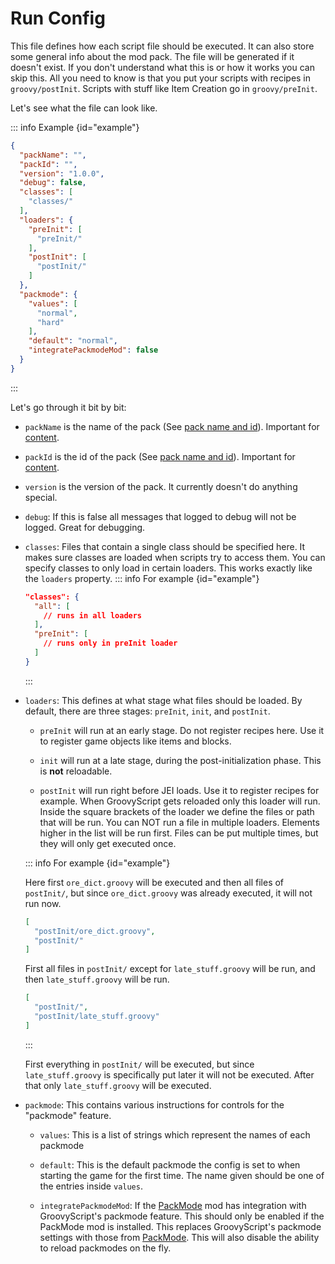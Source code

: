
# Run Config

This file defines how each script file should be executed. It can also store some general info about the mod pack. The
file will be generated if it doesn't exist.
If you don't understand what this is or how it works you can skip this. All you need to know is that you put your
scripts with recipes in `groovy/postInit`.
Scripts with stuff like Item Creation go in `groovy/preInit`.

Let's see what the file can look like.

::: info Example {id="example"}
```json
{
  "packName": "",
  "packId": "",
  "version": "1.0.0",
  "debug": false,
  "classes": [
    "classes/"
  ],
  "loaders": {
    "preInit": [
      "preInit/"
    ],
    "postInit": [
      "postInit/"
    ]
  },
  "packmode": {
    "values": [
      "normal",
      "hard"
    ],
    "default": "normal",
    "integratePackmodeMod": false
  }
}
```
:::

Let's go through it bit by bit:


- `packName` is the name of the pack (See [pack name and id](./index.md#pack-name-and-id)). Important
  for [content](../content/index.md).

- `packId` is the id of the pack (See [pack name and id](./index.md#pack-name-and-id)). Important
  for [content](../content/index.md).

- `version` is the version of the pack. It currently doesn't do anything special.

- `debug`: If this is false all messages that logged to debug will not be logged. Great for debugging.

- `classes`: Files that contain a single class should be specified here.
  It makes sure classes are loaded when scripts try to access them.
  You can specify classes to only load in certain loaders.
  This works exactly like the `loaders` property.
  ::: info For example {id="example"}
  ```json
  "classes": {
    "all": [
      // runs in all loaders
    ],
    "preInit": [
      // runs only in preInit loader
    ]
  }
  ```
  :::

- `loaders`: This defines at what stage what files should be loaded.
  By default, there are three stages: `preInit`, `init`, and `postInit`.

  - `preInit` will run at an early stage.
  Do not register recipes here.
  Use it to register game objects like items and blocks.

  - `init` will run at a late stage, during the post-initialization phase.
    This is **not** reloadable.

  - `postInit` will run right before JEI loads.
  Use it to register recipes for example.
  When GroovyScript gets reloaded only this loader will run.
  Inside the square brackets of the loader we define the files or path that will be run.
  You can NOT run a file in multiple loaders.
  Elements higher in the list will be run first.
  Files can be put multiple times, but they will only get executed once.


  ::: info For example {id="example"}

  Here first `ore_dict.groovy` will be executed and then all files of `postInit/`, but since `ore_dict.groovy` was already
  executed, it will not run now.

  ```json
  [
    "postInit/ore_dict.groovy",
    "postInit/"
  ]
  ```

  First all files in `postInit/` except for `late_stuff.groovy` will be run, and then `late_stuff.groovy` will be run.


  ```json
  [
    "postInit/",
    "postInit/late_stuff.groovy"
  ]
  ```

  :::

    First everything in `postInit/` will be executed, but since `late_stuff.groovy` is specifically put later it will not be
    executed. After that only `late_stuff.groovy` will be executed.

- `packmode`: This contains various instructions for controls for the "packmode" feature.

  - `values`: This is a list of strings which represent the names of each packmode

  - `default`: This is the default packmode the config is set to when starting the game for the first time.
    The name given should be one of the entries inside `values`.

  - `integratePackmodeMod`: If the [PackMode](https://www.curseforge.com/minecraft/mc-mods/packmode) mod has integration with GroovyScript's packmode feature.
    This should only be enabled if the PackMode mod is installed.
    This replaces GroovyScript's packmode settings with those from [PackMode](https://www.curseforge.com/minecraft/mc-mods/packmode).
    This will also disable the ability to reload packmodes on the fly.
